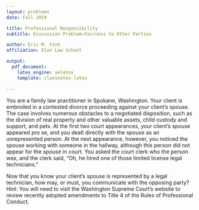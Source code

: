 ```yaml
---
layout: problems
date: Fall 2019

title: Professional Responsibility
subtitle: Discussion Problem–Fairness to Other Parties 

author: Eric M. Fink
affiliation: Elon Law School 

output: 
  pdf_document:
    latex_engine: xelatex
    template: classnotes.latex
    
---
```


You are a family law practitioner in Spokane, Washington. Your client is embroiled in a contested divorce proceeding against your client’s spouse. The case involves numerous obstacles to a negotiated disposition, such as the division of real property and other valuable assets, child custody and support, and pets. At the first two court appearances, your client’s spouse appeared pro se, and you dealt directly with the spouse as an unrepresented person. At the next appearance, however, you noticed the spouse working with someone in the hallway, although this person did not appear for the spouse in court. You asked the court clerk who the person was, and the clerk said, “Oh, he hired one of those limited license legal technicians.”

Now that you know your client’s spouse is represented by a legal technician, how may, or must, you communicate with the opposing party? Hint: You will need to visit the Washington Supreme Court’s website to review recently adopted amendments to Title 4 of the Rules of Professional Conduct. 
